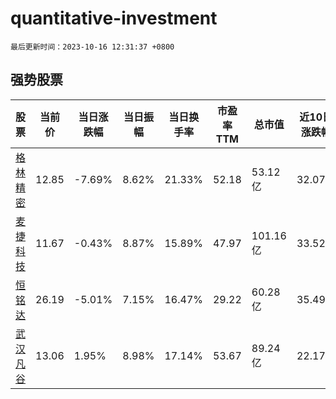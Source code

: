 # quantitative-investment

`最后更新时间：2023-10-16 12:31:37 +0800`

## 强势股票

|股票|当前价|当日涨跌幅|当日振幅|当日换手率|市盈率TTM|总市值|近10日涨跌幅|
|----|----|----|----|----|----|----|----|
|[格林精密](https://xueqiu.com/S/SZ300968)|12.85|-7.69%|8.62%|21.33%|52.18|53.12亿|32.07%|
|[麦捷科技](https://xueqiu.com/S/SZ300319)|11.67|-0.43%|8.87%|15.89%|47.97|101.16亿|33.52%|
|[恒铭达](https://xueqiu.com/S/SZ002947)|26.19|-5.01%|7.15%|16.47%|29.22|60.28亿|35.49%|
|[武汉凡谷](https://xueqiu.com/S/SZ002194)|13.06|1.95%|8.98%|17.14%|53.67|89.24亿|22.17%|

